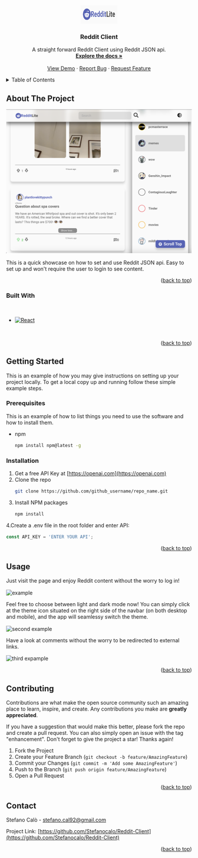 <a name="readme-top"></a>




<!-- PROJECT LOGO -->
<br />
<div align="center">
  <a href="https://github.com/Stefanocalo/Reddit-Client">
    <img src="media/logo.png" alt="Logo" width="100" height="50">
  </a>

<h3 align="center">Reddit Client</h3>

  <p align="center">
    A straight forward Reddit Client using Reddit JSON api.
    <br />
    <a href="https://github.com/Stefanocalo/Reddit-Client"><strong>Explore the docs »</strong></a>
    <br />
    <br />
    <a href="https://reddit-lite-client.netlify.app">View Demo</a>
    ·
    <a href="https://github.com/Stefanocalo/Reddit-Client/issues">Report Bug</a>
    ·
    <a href="https://github.com/Stefanocalo/Reddit-Client/issues">Request Feature</a>
  </p>
</div>



<!-- TABLE OF CONTENTS -->
<details>
  <summary>Table of Contents</summary>
  <ol>
    <li>
      <a href="#about-the-project">About The Project</a>
      <ul>
        <li><a href="#built-with">Built With</a></li>
      </ul>
    </li>
    <li>
      <a href="#getting-started">Getting Started</a>
      <ul>
        <li><a href="#prerequisites">Prerequisites</a></li>
        <li><a href="#installation">Installation</a></li>
      </ul>
    </li>
    <li><a href="#usage">Usage</a></li>
    <li><a href="#contributing">Contributing</a></li>
    <li><a href="#contact">Contact</a></li>
  </ol>
</details>



<!-- ABOUT THE PROJECT -->
## About The Project

<img src="./media/product.png">

This is a quick showcase on how to set and use Reddit JSON api. Easy to set up and won't require the user to login to see content.

<p align="right">(<a href="#readme-top">back to top</a>)</p>



### Built With

<br>

* [![React][React.js]][React-url]

<br>

<p align="right">(<a href="#readme-top">back to top</a>)</p>



<!-- GETTING STARTED -->
## Getting Started

This is an example of how you may give instructions on setting up your project locally.
To get a local copy up and running follow these simple example steps.

### Prerequisites

This is an example of how to list things you need to use the software and how to install them.
* npm
  ```sh
  npm install npm@latest -g
  ```

### Installation

1. Get a free API Key at [https://openai.com](https://openai.com)
2. Clone the repo
   ```sh
   git clone https://github.com/github_username/repo_name.git
   ```
3. Install NPM packages
   ```sh
   npm install
   ```
4.Create a .env file in the root folder and enter API:
   ```js
   const API_KEY = 'ENTER YOUR API';
   ```

<p align="right">(<a href="#readme-top">back to top</a>)</p>

<!-- USAGE EXAMPLES -->
## Usage

Just visit the page and enjoy Reddit content without the worry to log in!

<img align="center" src="./media/example.gif" alt="example" width="400" height="260">

Feel free to choose between light and dark mode now! You can simply click at the theme icon situated on the right side of the navbar (on both desktop and mobile), and the app will seamlessy switch the theme.

<img align="center" src="media/darkMode.gif" alt="second example" width="400" height="260">

Have a look at comments without the worry to be redirected to external links.

<img align="center" src="./media/comments.gif" alt="third expample" width="400" height="260">

<br>

<p align="right">(<a href="#readme-top">back to top</a>)</p>

<!-- CONTRIBUTING -->
## Contributing

Contributions are what make the open source community such an amazing place to learn, inspire, and create. Any contributions you make are **greatly appreciated**.

If you have a suggestion that would make this better, please fork the repo and create a pull request. You can also simply open an issue with the tag "enhancement".
Don't forget to give the project a star! Thanks again!

1. Fork the Project
2. Create your Feature Branch (`git checkout -b feature/AmazingFeature`)
3. Commit your Changes (`git commit -m 'Add some AmazingFeature'`)
4. Push to the Branch (`git push origin feature/AmazingFeature`)
5. Open a Pull Request

<p align="right">(<a href="#readme-top">back to top</a>)</p>

<!-- CONTACT -->
## Contact

Stefano Calò - stefano.cal92@gmail.com

Project Link: [https://github.com/Stefanocalo/Reddit-Client](https://github.com/Stefanocalo/Reddit-Client)

<p align="right">(<a href="#readme-top">back to top</a>)</p>





<!-- MARKDOWN LINKS & IMAGES -->
<!-- https://www.markdownguide.org/basic-syntax/#reference-style-links -->

[React.js]: https://img.shields.io/badge/React-20232A?style=for-the-badge&logo=react&logoColor=61DAFB
[React-url]: https://reactjs.org/